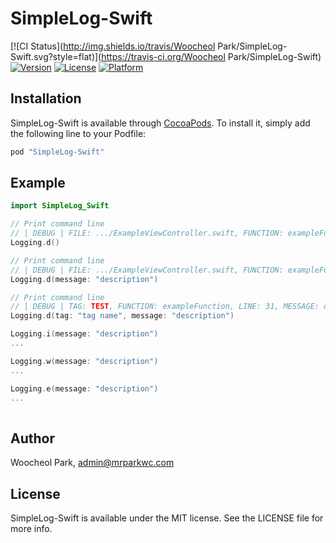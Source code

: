 # SimpleLog-Swift

[![CI Status](http://img.shields.io/travis/Woocheol Park/SimpleLog-Swift.svg?style=flat)](https://travis-ci.org/Woocheol Park/SimpleLog-Swift)
[![Version](https://img.shields.io/cocoapods/v/SimpleLog-Swift.svg?style=flat)](http://cocoapods.org/pods/SimpleLog-Swift)
[![License](https://img.shields.io/cocoapods/l/SimpleLog-Swift.svg?style=flat)](http://cocoapods.org/pods/SimpleLog-Swift)
[![Platform](https://img.shields.io/cocoapods/p/SimpleLog-Swift.svg?style=flat)](http://cocoapods.org/pods/SimpleLog-Swift)

## Installation

SimpleLog-Swift is available through [CocoaPods](http://cocoapods.org). To install
it, simply add the following line to your Podfile:

```ruby
pod "SimpleLog-Swift"
```

## Example

```swift
import SimpleLog_Swift

// Print command line
// | DEBUG | FILE: .../ExampleViewController.swift, FUNCTION: exampleFunction, LINE: 30, MESSAGE:
Logging.d()

// Print command line
// | DEBUG | FILE: .../ExampleViewController.swift, FUNCTION: exampleFunction, LINE: 30, MESSAGE: description
Logging.d(message: "description")

// Print command line
// | DEBUG | TAG: TEST, FUNCTION: exampleFunction, LINE: 31, MESSAGE: description
Logging.d(tag: "tag name", message: "description")

Logging.i(message: "description")
...

Logging.w(message: "description")
...

Logging.e(message: "description")
...
     
```


## Author

Woocheol Park, admin@mrparkwc.com

## License

SimpleLog-Swift is available under the MIT license. See the LICENSE file for more info.
